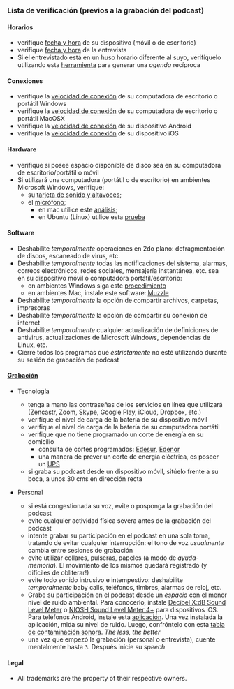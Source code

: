 ### Lista de verificación (previos a la grabación del podcast)

#### Horarios
* verifique [fecha y hora](https://www.timeanddate.com/) de su dispositivo (móvil o de escritorio)
* verifique [fecha y hora](https://www.timeanddate.com/) de la entrevista
* Si el entrevistado está en un huso horario diferente al suyo, verifíquelo utilizando esta [herramienta](https://time.is/es/time_zones) para generar una _agenda_ recíproca

#### Conexiones
* verifique la [velocidad de conexión](https://www.microsoft.com/en-us/store/p/speedtest-by-ookla/9nblggh4z1jc) de su computadora de escritorio o portátil Windows
* verifique la [velocidad de conexión](https://apps.apple.com/us/app/speedtest-by-ookla/id1153157709?mt=12) de su computadora de escritorio o portátil MacOSX
* verifique la [velocidad de conexión](https://play.google.com/store/apps/details?id=org.zwanoo.android.speedtest&hl=en) de su dispositivo Android
* verifique la [velocidad de conexión](https://apps.apple.com/us/app/speedtest-by-ookla/id300704847) de su dispositivo iOS

#### Hardware
* verifique si posee espacio disponible de disco sea en su computadora de escritorio/portátil o móvil
* Si utilizará una computadora (portátil o de escritorio) en ambientes Microsoft Windows, verifique:
	- su [tarjeta de sonido y altavoces](https://www.onlinemictest.com/es/prueba-de-sonido/); 
	- el [micrófono](https://www.onlinemictest.com/es/); 
		- en mac utilice este [análisis](https://www.onlinemictest.com/es/configuracion-del-microfono/mac-os-x/); 
		- en Ubuntu (Linux) utilice esta [prueba](https://www.onlinemictest.com/es/configuracion-del-microfono/ubuntu/)
	
#### Software
* Deshabilite _temporalmente_ operaciones en 2do plano: defragmentación de discos, escaneado de virus, etc.
* Deshabilite _temporalmente_ todas las notificaciones del sistema, alarmas, correos electrónicos, redes sociales, mensajería instantánea, etc. sea en su dispositivo móvil o computadora portátil/escritorio:
	* en ambientes Windows siga este [procedimiento](https://helpdeskgeek.com/how-to/prevent-popup-notifications-from-appearing-on-your-windows-desktop/)
	* en ambientes Mac, instale este software: [Muzzle](https://muzzleapp.com/)
* Deshabilite _temporalmente_ la opción de compartir archivos, carpetas, impresoras
* Deshabilite _temporalmente_ la opción de compartir su conexión de internet
* Deshabilite _temporalmente_ cualquier actualización de definiciones de antivirus, actualizaciones de Microsoft Windows, dependencias de Linux, etc.
* Cierre todos los programas que _estrictamente_ no esté utilizando durante su sesión de grabación de podcast

#### [Grabación](https://bitbucket.org/imhicihu/auvisual/src/master/Recording.md)
* Tecnología
	* tenga a mano las contraseñas de los servicios en línea que utilizará (Zencastr, Zoom, Skype, Google Play, iCloud, Dropbox, etc.)
	* verifique el nivel de carga de la batería de su dispositivo móvil
	* verifique el nivel de carga de la batería de su computadora portátil
	* verifique que no tiene programado un corte de energía en su domicilio
		* consulta de cortes programados: [Edesur](https://www.argentina.gob.ar/enre/estado-del-servicio-electrico-de-edesur), [Edenor](https://www.argentina.gob.ar/enre/estado-del-servicio-electrico-de-edenor)
		* una manera de prever un corte de energía eléctrica, es poseer un [UPS](https://es.wikipedia.org/wiki/Sistema_de_alimentaci%C3%B3n_ininterrumpida)
	* si graba su podcast desde un dispositivo móvil, sitúelo frente a su boca, a unos 30 cms en dirección recta

* Personal
	- si está congestionada su voz, evite o posponga la grabación del podcast
	- evite cualquier actividad física severa antes de la grabación del podcast
	- intente grabar su participación en el podcast en una sola toma, tratando de evitar cualquier interrupción: el tono de voz _usualmente_ cambia entre sesiones de grabación
	* evite utilizar collares, pulseras, papeles (a modo de _ayuda-memoria_). El movimiento de los mismos quedará registrado (y difíciles de obliterar!)
	* evite todo sonido intrusivo e intempestivo: deshabilite _temporalmente_ baby calls, teléfonos, timbres, alarmas de reloj, etc.
	* Grabe su participación en el podcast desde un _espacio_ con el menor nivel de ruido ambiental. Para conocerlo, instale [Decibel X:dB Sound Level Meter](https://apps.apple.com/us/app/decibel-10-noise-db-meter-fft-frequency-analyzer/id448155923) o [NIOSH Sound Level Meter 4+](https://apps.apple.com/us/app/niosh-sound-level-meter/id1096545820) para dispositivos iOS. Para teléfonos Android, instale esta [aplicación](https://play.google.com/store/apps/details?id=com.skypaw.decibel&hl=es_AR). Una vez instalada la aplicación, mida su nivel de ruido. Luego, confróntelo con esta [tabla de contaminación sonora](http://argentinambiental.com/notas/informes/ruido-ambiental-efectos-hombre/#:~:text=El%20Nivel%20de%20Ruido%20M%C3%A1ximo,auditivo%20acumulativo%20y%20no%20reversible.). _The less, the better_
	* una vez que empezó la grabación (personal o entrevista), cuente mentalmente hasta `3`. Después inicie su _speech_

#### Legal ####
* All trademarks are the property of their respective owners.